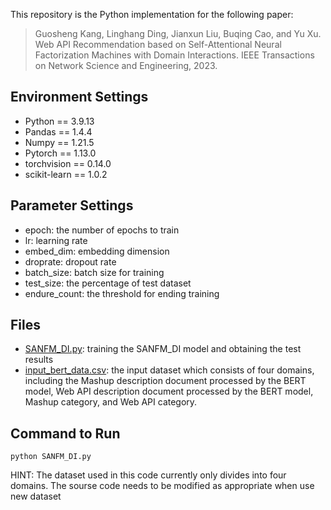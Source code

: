 This repository is the Python implementation for the following paper:
> Guosheng Kang, Linghang Ding, Jianxun Liu, Buqing Cao, and Yu Xu. Web API Recommendation based on Self-Attentional Neural Factorization Machines with Domain Interactions. IEEE Transactions on Network Science and Engineering, 2023.

## Environment Settings

* Python == 3.9.13
* Pandas == 1.4.4
* Numpy == 1.21.5
* Pytorch == 1.13.0
* torchvision == 0.14.0
* scikit-learn == 1.0.2


## Parameter Settings

- epoch: the number of epochs to train
- lr: learning rate
- embed_dim: embedding dimension
- droprate: dropout rate
- batch_size: batch size for training
- test_size: the percentage of test dataset
- endure_count: the threshold for ending training

## Files
- [SANFM_DI.py](SANFM_DI.py): training the SANFM_DI model and obtaining the test results
- [input_bert_data.csv](https://pan.baidu.com/s/1WC11FVhe6sxQYzihOiykYA?pwd=kang): the input dataset which consists of four domains, including the Mashup description document processed by the BERT model, Web API description document processed by the BERT model, Mashup category, and Web API category.


## Command to Run

~~~
python SANFM_DI.py 
~~~

HINT: The dataset used in this code currently only divides into four domains. The sourse code needs to be modified as appropriate when use new dataset

